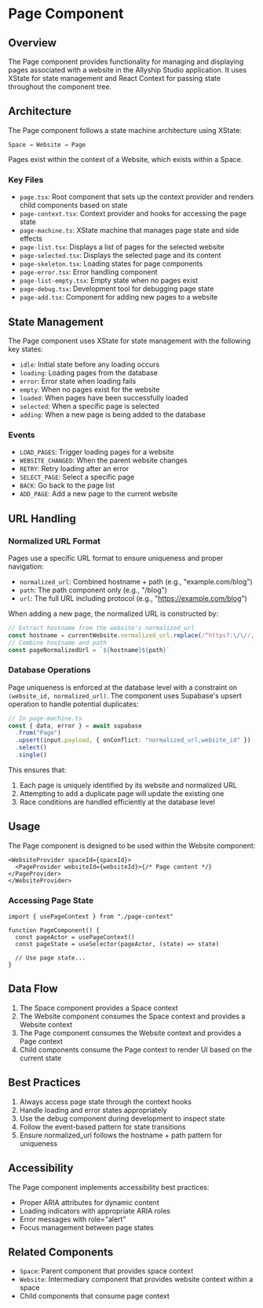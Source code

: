 # Page Component

## Overview

The Page component provides functionality for managing and displaying pages associated with a website in the Allyship Studio application. It uses XState for state management and React Context for passing state throughout the component tree.

## Architecture

The Page component follows a state machine architecture using XState:

```
Space → Website → Page
```

Pages exist within the context of a Website, which exists within a Space.

### Key Files

- `page.tsx`: Root component that sets up the context provider and renders child components based on state
- `page-context.tsx`: Context provider and hooks for accessing the page state
- `page-machine.ts`: XState machine that manages page state and side effects
- `page-list.tsx`: Displays a list of pages for the selected website
- `page-selected.tsx`: Displays the selected page and its content
- `page-skeleton.tsx`: Loading states for page components
- `page-error.tsx`: Error handling component
- `page-list-empty.tsx`: Empty state when no pages exist
- `page-debug.tsx`: Development tool for debugging page state
- `page-add.tsx`: Component for adding new pages to a website

## State Management

The Page component uses XState for state management with the following key states:

- `idle`: Initial state before any loading occurs
- `loading`: Loading pages from the database
- `error`: Error state when loading fails
- `empty`: When no pages exist for the website
- `loaded`: When pages have been successfully loaded
- `selected`: When a specific page is selected
- `adding`: When a new page is being added to the database

### Events

- `LOAD_PAGES`: Trigger loading pages for a website
- `WEBSITE_CHANGED`: When the parent website changes
- `RETRY`: Retry loading after an error
- `SELECT_PAGE`: Select a specific page
- `BACK`: Go back to the page list
- `ADD_PAGE`: Add a new page to the current website

## URL Handling

### Normalized URL Format

Pages use a specific URL format to ensure uniqueness and proper navigation:

- `normalized_url`: Combined hostname + path (e.g., "example.com/blog")
- `path`: The path component only (e.g., "/blog")
- `url`: The full URL including protocol (e.g., "https://example.com/blog")

When adding a new page, the normalized URL is constructed by:

```typescript
// Extract hostname from the website's normalized_url
const hostname = currentWebsite.normalized_url.replace(/^https?:\/\//, "")
// Combine hostname and path
const pageNormalizedUrl = `${hostname}${path}`
```

### Database Operations

Page uniqueness is enforced at the database level with a constraint on `(website_id, normalized_url)`. The component uses Supabase's upsert operation to handle potential duplicates:

```typescript
// In page-machine.ts
const { data, error } = await supabase
  .from("Page")
  .upsert(input.payload, { onConflict: "normalized_url,website_id" })
  .select()
  .single()
```

This ensures that:

1. Each page is uniquely identified by its website and normalized URL
2. Attempting to add a duplicate page will update the existing one
3. Race conditions are handled efficiently at the database level

## Usage

The Page component is designed to be used within the Website component:

```tsx
<WebsiteProvider spaceId={spaceId}>
  <PageProvider websiteId={websiteId}>{/* Page content */}</PageProvider>
</WebsiteProvider>
```

### Accessing Page State

```tsx
import { usePageContext } from "./page-context"

function PageComponent() {
  const pageActor = usePageContext()
  const pageState = useSelector(pageActor, (state) => state)

  // Use page state...
}
```

## Data Flow

1. The Space component provides a Space context
2. The Website component consumes the Space context and provides a Website context
3. The Page component consumes the Website context and provides a Page context
4. Child components consume the Page context to render UI based on the current state

## Best Practices

1. Always access page state through the context hooks
2. Handle loading and error states appropriately
3. Use the debug component during development to inspect state
4. Follow the event-based pattern for state transitions
5. Ensure normalized_url follows the hostname + path pattern for uniqueness

## Accessibility

The Page component implements accessibility best practices:

- Proper ARIA attributes for dynamic content
- Loading indicators with appropriate ARIA roles
- Error messages with role="alert"
- Focus management between page states

## Related Components

- `Space`: Parent component that provides space context
- `Website`: Intermediary component that provides website context within a space
- Child components that consume page context
